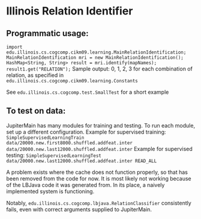 # Illinois Relation Identifier

## Programmatic usage: 

```import edu.illinois.cs.cogcomp.cikm09.learning.MainRelationIdentification;```
```MainRelationIdentification mri = new MainRelationIdentification();```
```HashMap<String, String> result = mri.identify(mapNames);```
```result1.get("RELATION");```
Sample output: 0, 1, 2, 3 for each combination of relation, as specified in ```edu.illinois.cs.cogcomp.cikm09.learning.Constants```

See ```edu.illinois.cs.cogcomp.test.SmallTest``` for a short example

## To test on data:

JupiterMain has many modules for training and testing. To run each module, set up a different configuration.
Example for supervised training: ```SimpleSupervisedLearningTrain data/20000.new.first8000.shuffled.addfeat.inter data/20000.new.last12000.shuffled.addfeat.inter```
Example for supervised testing: ```SimpleSupervisedLearningTest data/20000.new.last12000.shuffled.addfeat.inter READ_ALL```

A problem exists where the cache does not function properly, so that has been removed from the code for now. It is most likely not working because of the LBJava code it was generated from. In its place, a naively implemented system is functioning.

Notably, ```edu.illinois.cs.cogcomp.lbjava.RelationClassifier``` consistently fails, even with correct arguments supplied to JupiterMain.
